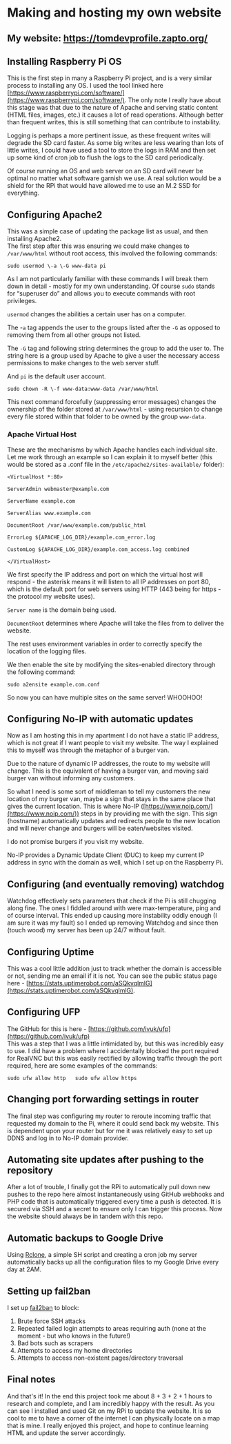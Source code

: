 # Making and hosting my own website

## My website: <https://tomdevprofile.zapto.org/>

## Installing Raspberry Pi OS

This is the first step in many a Raspberry Pi project, and is a very similar process to installing any OS. I used the tool linked here [https://www.raspberrypi.com/software/](https://www.raspberrypi.com/software/). The only note I really have about this stage was that due to the nature of Apache and serving static content (HTML files, images, etc.) it causes a lot of read operations. Although better than frequent writes, this is still something that can contribute to instability.

Logging is perhaps a more pertinent issue, as these frequent writes will degrade the SD card faster. As some big writes are less wearing than lots of little writes, I could have used a tool to store the logs in RAM and then set up some kind of cron job to flush the logs to the SD card periodically.

Of course running an OS and web server on an SD card will never be optimal no matter what software garnish we use. A real solution would be a shield for the RPi that would have allowed me to use an M.2 SSD for everything.

## Configuring Apache2

This was a simple case of updating the package list as usual, and then installing Apache2.  
The first step after this was ensuring we could make changes to `/var/www/html` without root access, this involved the following commands:

`sudo usermod \-a \-G www-data pi`

As I am not particularly familiar with these commands I will break them down in detail \- mostly for my own understanding. Of course `sudo` stands for “superuser do” and allows you to execute commands with root privileges.

`usermod` changes the abilities a certain user has on a computer.

The -`a` tag appends the user to the groups listed after the `-G` as opposed to removing them from all other groups not listed.

The `-G` tag and following string determines the group to add the user to. The string here is a group used by Apache to give a user the necessary access permissions to make changes to the web server stuff.

And `pi` is the default user account.

`sudo chown -R \-f www-data:www-data /var/www/html`  

This next command forcefully (suppressing error messages) changes the ownership of the folder stored at `/var/www/html` \- using recursion to change every file stored within that folder to be owned by the group `www-data`.

### Apache Virtual Host

These are the mechanisms by which Apache handles each individual site. Let me work through an example so I can explain it to myself better (this would be stored as a .conf file in the `/etc/apache2/sites-available/` folder):

`<VirtualHost *:80>`

  `ServerAdmin webmaster@example.com`

  `ServerName example.com`

  `ServerAlias www.example.com`

  `DocumentRoot /var/www/example.com/public_html`

  `ErrorLog ${APACHE_LOG_DIR}/example.com_error.log`

  `CustomLog ${APACHE_LOG_DIR}/example.com_access.log combined`

`</VirtualHost>`

We first specify the IP address and port on which the virtual host will respond \- the asterisk means it will listen to all IP addresses on port 80, which is the default port for web servers using HTTP (443 being for https \- the protocol my website uses).

`Server name` is the domain being used.

`DocumentRoot` determines where Apache will take the files from to deliver the website.

The rest uses environment variables in order to correctly specify the location of the logging files.

We then enable the site by modifying the sites-enabled directory through the following command:

`sudo a2ensite example.com.conf`

So now you can have multiple sites on the same server\! WHOOHOO\!

## Configuring No-IP with automatic updates

Now as I am hosting this in my apartment I do not have a static IP address, which is not great if I want people to visit my website. The way I explained this to myself was through the metaphor of a burger van.

Due to the nature of dynamic IP addresses, the route to my website will change. This is the equivalent of having a burger van, and moving said burger van without informing any customers.

So what I need is some sort of middleman to tell my customers the new location of my burger van, maybe a sign that stays in the same place that gives the current location. This is where No-IP ([https://www.noip.com/](https://www.noip.com/)) steps in by providing me with the sign. This sign (hostname) automatically updates and redirects people to the new location and will never change and burgers will be eaten/websites visited.  

I do not promise burgers if you visit my website.

No-IP provides a Dynamic Update Client (DUC) to keep my current IP address in sync with the domain as well, which I set up on the Raspberry Pi.

## Configuring (and eventually removing) watchdog

Watchdog effectively sets parameters that check if the Pi is still chugging along fine. The ones I fiddled around with were max-temperature, ping and of course interval. This ended up causing more instability oddly enough (I am sure it was my fault) so I ended up removing Watchdog and since then (touch wood) my server has been up 24/7 without fault.

## Configuring Uptime

This was a cool little addition just to track whether the domain is accessible or not, sending me an email if it is not. You can see the public status page here \- [https://stats.uptimerobot.com/aSQkvqlmlG](https://stats.uptimerobot.com/aSQkvqlmlG).

## Configuring UFP

The GitHub for this is here \- [https://github.com/ivuk/ufp](https://github.com/ivuk/ufp)  
This was a step that I was a little intimidated by, but this was incredibly easy to use. I did have a problem where I accidentally blocked the port required for RealVNC but this was easily rectified by allowing traffic through the port required, here are some examples of the commands:

`sudo ufw allow http  
sudo ufw allow https`

## Changing port forwarding settings in router

The final step was configuring my router to reroute incoming traffic that requested my domain to the Pi, where it could send back my website. This is dependent upon your router but for me it was relatively easy to set up DDNS and log in to No-IP domain provider.

## Automating site updates after pushing to the repository

After a lot of trouble, I finally got the RPi to automatically pull down new pushes to the repo here almost instantaneously using GitHub webhooks and PHP code that is automatically triggered every time a push is detected. It is secured via SSH and a secret to ensure only I can trigger this process. Now the website should always be in tandem with this repo.

## Automatic backups to Google Drive

Using [Rclone](https://rclone.org/), a simple SH script and creating a cron job my server automatically backs up all the configuration files to my Google Drive every day at 2AM.

## Setting up fail2ban

I set up [fail2ban](https://github.com/fail2ban/fail2ban) to block:

1. Brute force SSH attacks
2. Repeated failed login attempts to areas requiring auth (none at the moment - but who knows in the future!)
3. Bad bots such as scrapers
4. Attempts to access my home directories
5. Attempts to access non-existent pages/directory traversal

## Final notes

And that's it\! In the end this project took me about 8 + 3 + 2 + 1 hours to research and complete, and I am incredibly happy with the result. As you can see I installed and used Git on my RPi to update the website. It is so cool to me to have a corner of the internet I can physically locate on a map that is mine. I really enjoyed this project, and hope to continue learning HTML and update the server accordingly.
